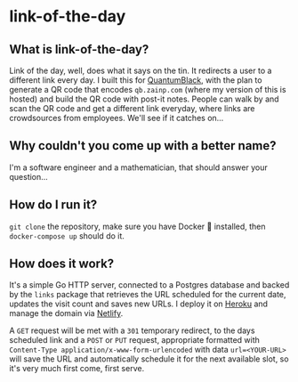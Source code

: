# link-of-the-day

## What is link-of-the-day?

Link of the day, well, does what it says on the tin. It redirects a user to a different link every day. I built this for [QuantumBlack](https://quantumblack.com), with the plan to generate a QR code that encodes `qb.zainp.com` (where my version of this is hosted) and build the QR code with post-it notes. People can walk by and scan the QR code and get a different link everyday, where links are crowdsources from employees. We'll see if it catches on...

## Why couldn't you come up with a better name?

I'm a software engineer and a mathematician, that should answer your question...

## How do I run it?

`git clone` the repository, make sure you have Docker :whale: installed, then `docker-compose up` should do it.

## How does it work?

It's a simple Go HTTP server, connected to a Postgres database and backed by the `links` package that retrieves the URL scheduled for the current date, updates the visit count and saves new URLs. I deploy it on [Heroku](https://heroku.com) and manage the domain via [Netlify](https://netlify.com).

A `GET` request will be met with a `301` temporary redirect, to the days scheduled link and a `POST` or `PUT` request, appropriate formatted with `Content-Type application/x-www-form-urlencoded` with data `url=<YOUR-URL>` will save the URL and automatically schedule it for the next available slot, so it's very much first come, first serve.